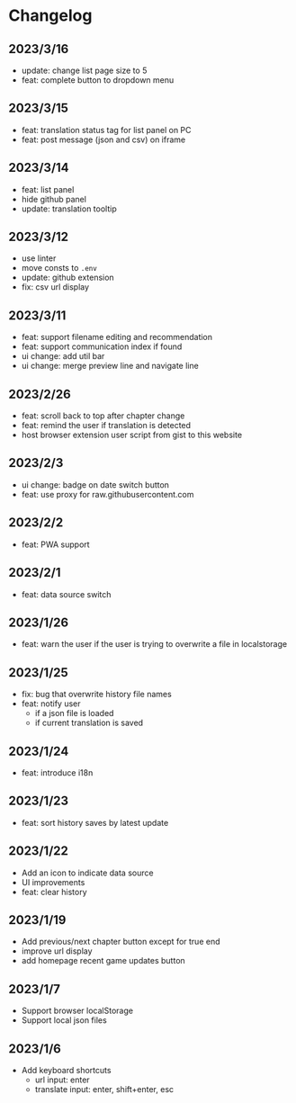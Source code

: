 # Changelog

## 2023/3/16

* update: change list page size to 5
* feat: complete button to dropdown menu

## 2023/3/15

* feat: translation status tag for list panel on PC
* feat: post message (json and csv) on iframe

## 2023/3/14

* feat: list panel
* hide github panel
* update: translation tooltip

## 2023/3/12

* use linter
* move consts to `.env`
* update: github extension
* fix: csv url display

## 2023/3/11

* feat: support filename editing and recommendation
* feat: support communication index if found
* ui change: add util bar
* ui change: merge preview line and navigate line

## 2023/2/26

* feat: scroll back to top after chapter change
* feat: remind the user if translation is detected
* host browser extension user script from gist to this website

## 2023/2/3

* ui change: badge on date switch button
* feat: use proxy for raw.githubusercontent.com

## 2023/2/2

* feat: PWA support

## 2023/2/1

* feat: data source switch

## 2023/1/26

* feat: warn the user if the user is trying to overwrite a file in localstorage

## 2023/1/25

* fix: bug that overwrite history file names
* feat: notify user
  * if a json file is loaded
  * if current translation is saved

## 2023/1/24

* feat: introduce i18n

## 2023/1/23

* feat: sort history saves by latest update

## 2023/1/22

* Add an icon to indicate data source
* UI improvements
* feat: clear history

## 2023/1/19

* Add previous/next chapter button except for true end
* improve url display
* add homepage recent game updates button

## 2023/1/7

* Support browser localStorage
* Support local json files

## 2023/1/6

* Add keyboard shortcuts
  * url input: enter
  * translate input: enter, shift+enter, esc
